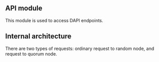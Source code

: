 ## API module
This module is used to access DAPI endpoints.

## Internal architecture
There are two types of requests: ordinary request to random node, and request 
to quorum node.